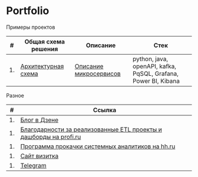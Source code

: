 # Portfolio
Примеры проектов


| #    | Общая схема решения               | Описание                                                     | Стек                                                         |
| ---- | ------------------------------------------------------------ | ------------------------------------------------------------ | ------------------------------------------------------------ |
| 1.   | [Архитектурная схема](https://github.com/is1917/Portfolio/blob/main/Payment%20System.png)| [Описание микросервисов](https://github.com/is1917/Portfolio/blob/main/Payment.md) | python, java, openAPI, kafka, PqSQL, Grafana, Power BI, Kibana   |


Разное

| #    | Ссылка               | 
| ---- | ------------------------------------------------------------ | 
| 1.   | [Блог в Дзене](https://dzen.ru/itsolovev)|
| 1.   | [Благодарности за реализованные ETL проекты и дашборды на profi.ru](https://nnov.profi.ru/profile/SolovevIA28/)|
| 1.   | [Программа прокачки системных аналитиков на hh.ru](https://hh.ru/mentors/6197/)|
| 1.   | [Сайт визитка](http://schoolsys.ru.tilda.ws/)|
| 1.   | [Telegram](https://t.me/iaSolovev)|
